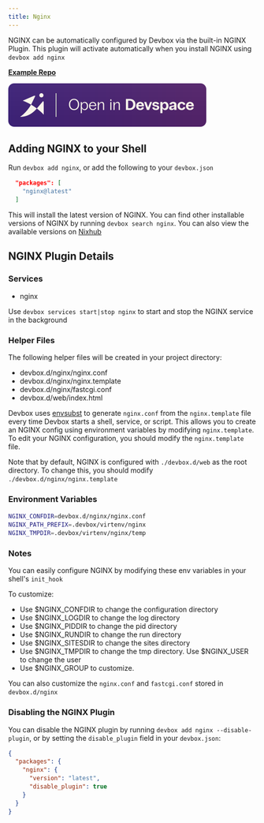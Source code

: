 ```yaml
---
title: Nginx
---
```


NGINX can be automatically configured by Devbox via the built-in NGINX Plugin. This plugin will activate automatically when you install NGINX using `devbox add nginx`

[**Example Repo**](https://github.com/jetify-com/devbox/tree/main/examples/servers/nginx)

[![Open In Devspace](../../../static/img/open-in-devspace.svg)](https://www.jetify.com/devbox/templates/nginx)

## Adding NGINX to your Shell

Run `devbox add nginx`, or add the following to your `devbox.json`

```json
  "packages": [
    "nginx@latest"
  ]
```

This will install the latest version of NGINX. You can find other installable versions of NGINX by running `devbox search nginx`. You can also view the available versions on [Nixhub](https://www.nixhub.io/packages/nginx)

## NGINX Plugin Details

### Services

* nginx

Use `devbox services start|stop nginx` to start and stop the NGINX service in the background

### Helper Files

The following helper files will be created in your project directory:

* devbox.d/nginx/nginx.conf
* devbox.d/nginx/nginx.template
* devbox.d/nginx/fastcgi.conf
* devbox.d/web/index.html

Devbox uses [envsubst](https://www.gnu.org/software/gettext/manual/html_node/envsubst-Invocation.html) to generate `nginx.conf` from the `nginx.template` file every time Devbox starts a shell, service, or script. This allows you to create an NGINX config using environment variables by modifying `nginx.template`. To edit your NGINX configuration, you should modify the `nginx.template` file.

Note that by default, NGINX is configured with `./devbox.d/web` as the root directory. To change this, you should modify `./devbox.d/nginx/nginx.template`

### Environment Variables

```bash
NGINX_CONFDIR=devbox.d/nginx/nginx.conf
NGINX_PATH_PREFIX=.devbox/virtenv/nginx
NGINX_TMPDIR=.devbox/virtenv/nginx/temp
```

### Notes

You can easily configure NGINX by modifying these env variables in your shell's `init_hook`

To customize:

* Use $NGINX_CONFDIR to change the configuration directory
* Use $NGINX_LOGDIR to change the log directory
* Use $NGINX_PIDDIR to change the pid directory
* Use $NGINX_RUNDIR to change the run directory
* Use $NGINX_SITESDIR to change the sites directory
* Use $NGINX_TMPDIR to change the tmp directory. Use $NGINX_USER to change the user
* Use $NGINX_GROUP to customize.

You can also customize the `nginx.conf` and `fastcgi.conf` stored in `devbox.d/nginx`

### Disabling the NGINX Plugin

You can disable the NGINX plugin by running `devbox add nginx --disable-plugin`, or by setting the `disable_plugin` field in your `devbox.json`:

```json
{
  "packages": {
    "nginx": {
      "version": "latest",
      "disable_plugin": true
    }
  }
}
```

